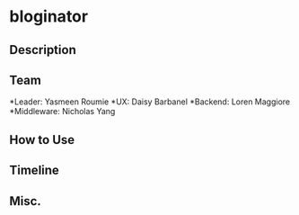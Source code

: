 # bloginator

## Description

## Team
*Leader: Yasmeen Roumie
*UX: Daisy Barbanel
*Backend: Loren Maggiore 
*Middleware: Nicholas Yang

## How to Use

## Timeline

## Misc.
